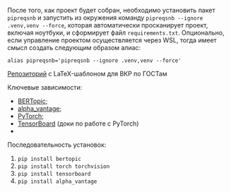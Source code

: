 После того, как проект будет собран, необходимо установить пакет `pipreqsnb` и запустить из окружения команду `pipreqsnb --ignore .venv,venv --force`, которая автоматически просканирует проект, включая ноутбуки, и сформирует файл `requirements.txt`.
Опционально, если управление проектом осуществляется через WSL, тогда имеет смысл создать следующим образом алиас:

```alias pipreqsnb='pipreqsnb --ignore .venv,venv --force'```

[Репозиторий](https://github.com/itonik/spbu_diploma/tree/master) с LaTeX-шаблоном для ВКР по ГОСТам

Ключевые зависимости:
- [BERTopic](https://github.com/MaartenGr/BERTopic);
- [alpha_vantage](https://github.com/RomelTorres/alpha_vantage);
- [PyTorch](https://github.com/pytorch/pytorch);
- [TensorBoard](https://pytorch.org/tutorials/recipes/recipes/tensorboard_with_pytorch.html) (доки по работе с PyTorch)
-

Последовательность установок:
1. ```pip install bertopic```
2. ```pip install torch torchvision```
3. ```pip install tensorboard```
4. ```pip install alpha_vantage```